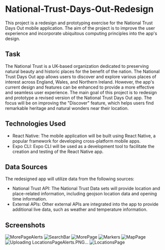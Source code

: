 # National-Trust-Days-Out-Redesign

This project is a redesign and prototyping exercise for the National Trust Days Out mobile application. The aim of the project is to improve the user experience and incorporate ubiquitous computing principles into the app's design.

## Task

The National Trust is a UK-based organization dedicated to preserving natural beauty and historic places for the benefit of the nation. The National Trust Days Out app allows users to discover and explore various places of interest across England, Wales, and Northern Ireland. However, the app's current design and features can be enhanced to provide a more effective and seamless user experience. The main goal of this project is to redesign and prototype a revised version of the National Trust Days Out app. The focus will be on improving the "Discover" feature, which helps users find remarkable heritage and natural wonders near their location.

## Technologies Used

- React Native: The mobile application will be built using React Native, a popular framework for developing cross-platform mobile apps.
- Expo CLI: Expo CLI will be used as a development tool to facilitate the creation and testing of the React Native app.

## Data Sources

The redesigned app will utilize data from the following sources:

- National Trust API: The National Trust Data sets will provide location and place-related information, including geojson location data and opening time information.
- External APIs: Other external APIs are integrated into the app to provide additional live data, such as weather and temperature information.

## Screenshots

![MorePageAlerts](https://github.com/FreddieSethi/National-Trust-Days-Out-Redesign/assets/71394523/91379f6e-d3bc-4766-bcfd-059d78d0af76)
![SearchBar](https://github.com/FreddieSethi/National-Trust-Days-Out-Redesign/assets/71394523/f8b59d9f-0c1f-438b-9708-8da5cca1d651)
![MorePage](https://github.com/FreddieSethi/National-Trust-Days-Out-Redesign/assets/71394523/01898ccd-984a-42fa-abc6-9f573a46cd81)
![Markers](https://github.com/FreddieSethi/National-Trust-Days-Out-Redesign/assets/71394523/246331b4-6b19-46ea-97e5-60cc60abdcae)
![MapPage](https://github.com/FreddieSethi/National-Trust-Days-Out-Redesign/assets/71394523/516ae1d2-8e13-4abc-9444-2e725d77adc5)
![Uploading LocationsPageAlerts.PNG…]()
![LocationsPage](https://github.com/FreddieSethi/National-Trust-Days-Out-Redesign/assets/71394523/829afa7d-a070-49de-9590-385c8877d904)

